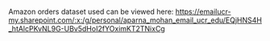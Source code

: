 Amazon orders dataset used can be viewed here: https://emailucr-my.sharepoint.com/:x:/g/personal/aparna_mohan_email_ucr_edu/EQjHNS4H_htAlcPKvNL9G-UBv5dHoI2fYOximKT2TNixCg
